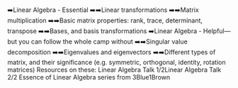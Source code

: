 ➡️Linear Algebra - Essential
➡️➡️Linear transformations
➡️➡️Matrix multiplication
➡️➡️Basic matrix properties: rank, trace, determinant, transpose
➡️➡️Bases, and basis transformations
➡️Linear Algebra - Helpful—but you can follow the whole camp without
➡️➡️Singular value decomposition
➡️➡️Eigenvalues and eigenvectors
➡️➡️Different types of matrix, and their significance (e.g. symmetric, orthogonal, identity, rotation matrices)
Resources on these:
Linear Algebra Talk 1/2Linear Algebra Talk 2/2
Essence of Linear Algebra series from 3Blue1Brown
